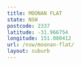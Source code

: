```yaml
---
title: MOONAN FLAT
state: NSW
postcode: 2337
latitude: -31.966754
longitude: 151.080412
url: /nsw/moonan-flat/
layout: suburb
---
```

